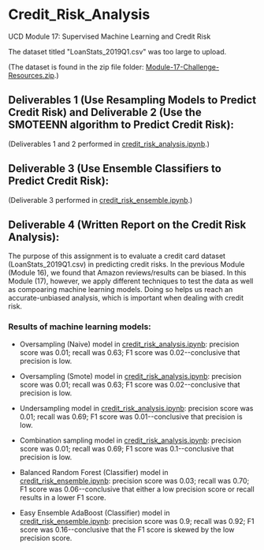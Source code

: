 # Credit_Risk_Analysis
UCD Module 17: Supervised Machine Learning and Credit Risk

The dataset titled "LoanStats_2019Q1.csv" was too large to upload. 

(The dataset is found in the zip file folder: [Module-17-Challenge-Resources.zip](https://2u-data-curriculum-team.s3.amazonaws.com/dataviz-online/module_17/Module-17-Challenge-Resources.zip).)

## Deliverables 1 (Use Resampling Models to Predict Credit Risk) and Deliverable 2 (Use the SMOTEENN algorithm to Predict Credit Risk):

(Deliverables 1 and 2 performed in [credit_risk_analysis.ipynb](https://github.com/michaelfoz/Credit_Risk_Analysis/blob/main/credit_risk_resampling.ipynb).)

## Deliverable 3 (Use Ensemble Classifiers to Predict Credit Risk):

(Deliverable 3 performed in [credit_risk_ensemble.ipynb](https://github.com/michaelfoz/Credit_Risk_Analysis/blob/main/credit_risk_ensemble.ipynb).)

## Deliverable 4 (Written Report on the Credit Risk Analysis):

The purpose of this assignment is to evaluate a credit card dataset (LoanStats_2019Q1.csv) in predicting credit risks. In the previous Module (Module 16), we found that Amazon reviews/results can be biased. In this Module (17), however, we apply different techniques to test the data as well as compoaring machine learning models. Doing so helps us reach an accurate-unbiased analysis, which is important when dealing with credit risk.

### Results of machine learning models:

- Oversampling (Naive) model in [credit_risk_analysis.ipynb](https://github.com/michaelfoz/Credit_Risk_Analysis/blob/main/credit_risk_resampling.ipynb): precision score was 0.01; recall was 0.63; F1 score was 0.02--conclusive that precision is low.

- Oversampling (Smote) model in [credit_risk_analysis.ipynb](https://github.com/michaelfoz/Credit_Risk_Analysis/blob/main/credit_risk_resampling.ipynb): precision score was 0.01; recall was 0.63; F1 score was 0.02--conclusive that precision is low.

- Undersampling model in [credit_risk_analysis.ipynb](https://github.com/michaelfoz/Credit_Risk_Analysis/blob/main/credit_risk_resampling.ipynb): precision score was 0.01; recall was 0.69; F1 score was 0.01--conclusive that precision is low.

- Combination sampling model in [credit_risk_analysis.ipynb](https://github.com/michaelfoz/Credit_Risk_Analysis/blob/main/credit_risk_resampling.ipynb): precision score was 0.01; recall was 0.69; F1 score was 0.1--conclusive that precision is low.

- Balanced Random Forest (Classifier) model in [credit_risk_ensemble.ipynb](https://github.com/michaelfoz/Credit_Risk_Analysis/blob/main/credit_risk_ensemble.ipynb): precision score was 0.03; recall was 0.70; F1 score was 0.06--conclusive that either a low precision score or recall results in a lower F1 score. 

- Easy Ensemble AdaBoost (Classifier) model in [credit_risk_ensemble.ipynb](https://github.com/michaelfoz/Credit_Risk_Analysis/blob/main/credit_risk_ensemble.ipynb): precision score was 0.9; recall was 0.92; F1 score was 0.16--conclusive that the F1 score is skewed by the low precision score.



